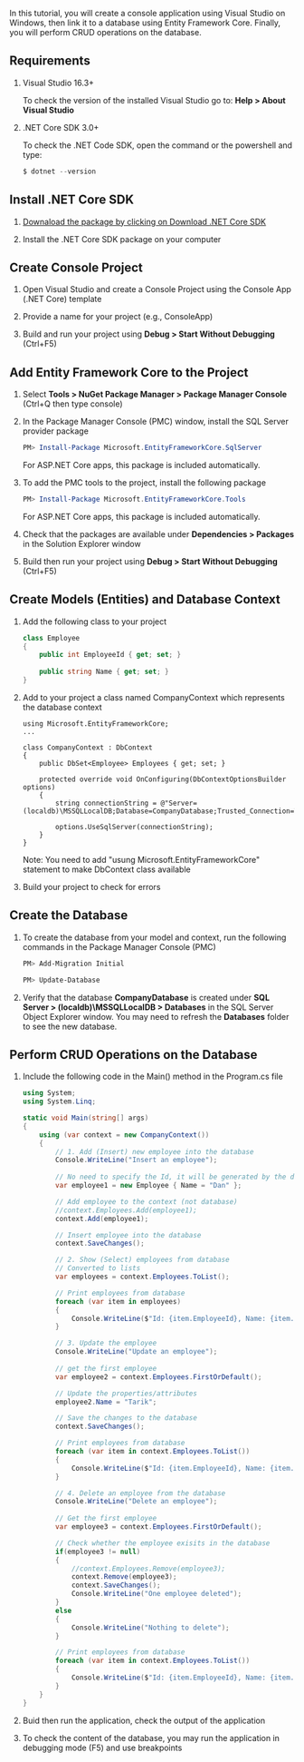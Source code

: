 In this tutorial, you will create a console application using Visual Studio on Windows, then link it to a database using Entity Framework Core. Finally, you will perform CRUD operations on the database.

## Requirements

1. Visual Studio 16.3+

    To check the version of the installed Visual Studio go to: **Help > About Visual Studio**

2. .NET Core SDK 3.0+

    To check the .NET Code SDK, open the command or the powershell and type: 
    
    ```PowerShell
    $ dotnet --version
    ```

## Install .NET Core SDK

1. [Downaload the package by clicking on Download .NET Core SDK](https://dotnet.microsoft.com/download)

2. Install the .NET Core SDK package on your computer

## Create Console Project

1. Open Visual Studio and create a Console Project using the Console App (.NET Core) template

2. Provide a name for your project (e.g., ConsoleApp)

3. Build and run your project using **Debug > Start Without Debugging** (Ctrl+F5)

## Add Entity Framework Core to the Project

1. Select **Tools > NuGet Package Manager > Package Manager Console** (Ctrl+Q then type console)

2. In the Package Manager Console (PMC) window, install the SQL Server provider package

    ```PowerShell
    PM> Install-Package Microsoft.EntityFrameworkCore.SqlServer
    ```
    For ASP.NET Core apps, this package is included automatically.

3. To add the PMC tools to the project, install the following package

    ```PowerShell
    PM> Install-Package Microsoft.EntityFrameworkCore.Tools
    ```
    For ASP.NET Core apps, this package is included automatically.

4. Check that the packages are available under **Dependencies > Packages** in the Solution Explorer window

5. Build then run your project using **Debug > Start Without Debugging** (Ctrl+F5)

## Create Models (Entities) and Database Context

1. Add the following class to your project

    ```C#
    class Employee
    {
        public int EmployeeId { get; set; }
        
        public string Name { get; set; }
    }
    ```

2. Add to your project a class named CompanyContext which represents the database context

    ```
    using Microsoft.EntityFrameworkCore;
    ...

    class CompanyContext : DbContext
    {
        public DbSet<Employee> Employees { get; set; }
        
        protected override void OnConfiguring(DbContextOptionsBuilder options)
        {
            string connectionString = @"Server=(localdb)\MSSQLLocalDB;Database=CompanyDatabase;Trusted_Connection=True;";
            
            options.UseSqlServer(connectionString);
        }
    }
    ```
    
    Note: You need to add "usung Microsoft.EntityFrameworkCore" statement to make DbContext class available

3. Build your project to check for errors

## Create the Database

1. To create the database from your model and context, run the following commands in the Package Manager Console (PMC)

    ```PowerShell
    PM> Add-Migration Initial
    
    PM> Update-Database
    ```

2. Verify that the database **CompanyDatabase** is created under **SQL Server > (localdb)\MSSQLLocalDB > Databases** in the SQL Server Object Explorer window. You may need to refresh the **Databases** folder to see the new database.

## Perform CRUD Operations on the Database
    
1. Include the following code in the Main() method in the Program.cs file

    ```C#
    using System;
    using System.Linq;
    
    static void Main(string[] args)
    {
        using (var context = new CompanyContext())
        {
            // 1. Add (Insert) new employee into the database
            Console.WriteLine("Insert an employee");
            
            // No need to specify the Id, it will be generated by the database
            var employee1 = new Employee { Name = "Dan" };

            // Add employee to the context (not database)
            //context.Employees.Add(employee1);
            context.Add(employee1);

            // Insert employee into the database
            context.SaveChanges();

            // 2. Show (Select) employees from database
            // Converted to lists
            var employees = context.Employees.ToList();

            // Print employees from database
            foreach (var item in employees)
            {
                Console.WriteLine($"Id: {item.EmployeeId}, Name: {item.Name}");
            }

            // 3. Update the employee
            Console.WriteLine("Update an employee");
            
            // get the first employee
            var employee2 = context.Employees.FirstOrDefault();

            // Update the properties/attributes
            employee2.Name = "Tarik";

            // Save the changes to the database
            context.SaveChanges();

            // Print employees from database
            foreach (var item in context.Employees.ToList())
            {
                Console.WriteLine($"Id: {item.EmployeeId}, Name: {item.Name}");
            }

            // 4. Delete an employee from the database
            Console.WriteLine("Delete an employee");
            
            // Get the first employee
            var employee3 = context.Employees.FirstOrDefault();

            // Check whether the employee exisits in the database 
            if(employee3 != null)
            {
                //context.Employees.Remove(employee3);
                context.Remove(employee3);
                context.SaveChanges();
                Console.WriteLine("One employee deleted");
            }
            else
            {
                Console.WriteLine("Nothing to delete");
            }

            // Print employees from database
            foreach (var item in context.Employees.ToList())
            {
                Console.WriteLine($"Id: {item.EmployeeId}, Name: {item.Name}");
            }
        }
    }
    ```

2. Buid then run the application, check the output of the application

3. To check the content of the database, you may run the application in debugging mode (F5) and use breakpoints
